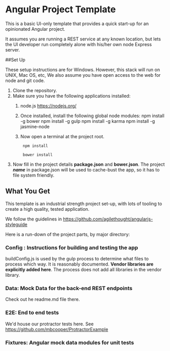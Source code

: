 # Angular Project Template 

This is a basic UI-only template that provides a quick start-up for an opinionated Angular project.

It assumes you are running a REST service at any known location, but lets the UI developer run completely alone with his/her own node Express server.

##Set Up

These setup instructions are for Windows.  However, this stack will run on UNIX, Mac OS, etc,
We also assume you have open access to the web for node and git code.

1. Clone the repository.
2. Make sure you have the following applications installed:
	1. node.js  https://nodejs.org/
	
	2. Once installed, install the following global node modules:
		    npm install -g bower
    		npm install -g gulp
    		npm install -g karma
    		npm install -g jasmine-node
    		
	3. Now open a terminal at the project root.
	
			npm install
			
			bower install
			
3. Now fill in the project details **package.json** and **bower.json**.  The project ***name*** in package.json will be used to cache-bust the app, so it has to file system friendly.


## What You Get
This template is an industrial strength project set-up, with lots of tooling to create a high quality, tested application.

We follow the guidelines in https://github.com/agilethought/angularjs-styleguide

Here is a run-down of the project parts, by major directory:

### Config : Instructions for building and testing the app
buildConfig.js is used by the gulp process to determine what files to process which way.
It is reasonably documented.  **Vendor libraries are explicitly added here**.  The process does not add all libraries in the vendor library.

### Data: Mock Data for the back-end REST endpoints

Check out he readme.md file there.

### E2E: End to end tests

We'd house our protractor tests here.  See https://github.com/mbcooper/ProtractorExample

### Fixtures: Angular mock data modules for unit tests


